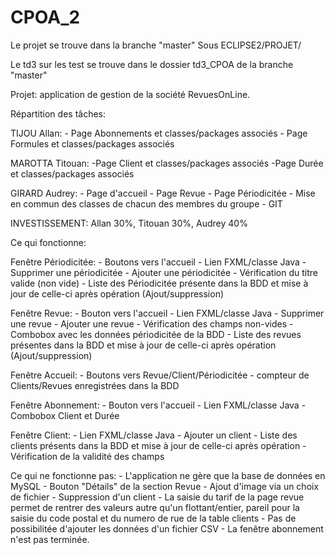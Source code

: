 # CPOA_2

Le projet se trouve dans la branche "master" Sous ECLIPSE2/PROJET/

Le td3 sur les test se trouve dans le dossier td3_CPOA de la branche "master"

Projet: application de gestion de la société RevuesOnLine.

Répartition des tâches: 

TIJOU Allan:
    - Page Abonnements et classes/packages associés
    - Page Formules et classes/packages associés
    
MAROTTA Titouan:
    -Page Client et classes/packages associés
    -Page Durée et classes/packages associés

GIRARD Audrey:
    - Page d'accueil
    - Page Revue
    - Page Périodicitée
    - Mise en commun des classes de chacun des membres du groupe
    - GIT


INVESTISSEMENT: Allan 30%, Titouan 30%, Audrey 40%


Ce qui fonctionne:

Fenêtre Périodicitée:
    - Boutons vers l'accueil
    - Lien FXML/classe Java
    - Supprimer une périodicitée
    - Ajouter une périodicitée
    - Vérification du titre valide (non vide)
    - Liste des Périodicitée présente dans la BDD et mise à jour de celle-ci après opération (Ajout/suppression)

Fenêtre Revue:
    - Bouton vers l'accueil
    - Lien FXML/classe Java
    - Supprimer une revue
    - Ajouter une revue
    - Vérification des champs non-vides
    - Combobox avec les données périodicitée de la BDD
    - Liste des revues présentes dans la BDD et mise à jour de celle-ci après opération (Ajout/suppression)

Fenêtre Accueil:
    - Boutons vers Revue/Client/Périodicitée
    - compteur de Clients/Revues enregistrées dans la BDD

Fenêtre Abonnement:
    - Bouton vers l'accueil
    - Lien FXML/classe Java
    - Combobox Client et Durée
	
Fenêtre Client:
    - Lien FXML/classe Java
    - Ajouter un client
    - Liste des clients présents dans la BDD et mise à jour de celle-ci après opération 
    - Vérification de la validité des champs
    
Ce qui ne fonctionne pas:
    - L'application ne gère que la base de données en MySQL
    - Bouton "Détails" de la section Revue
    - Ajout d'image via un choix de fichier
    - Suppression d'un client
    - La saisie du tarif de la page revue permet de rentrer des valeurs autre qu'un flottant/entier, pareil 
pour la saisie du code postal et du numero de rue de la table clients
    - Pas de possibilitée d'ajouter les données d'un fichier CSV
    - La fenêtre abonnement n'est pas terminée.

